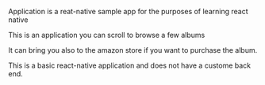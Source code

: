 Application is a reat-native sample app for the purposes of learning react native 

This is an application you can scroll to browse a few albums

It can bring you also to the amazon store if you want to purchase the album. 


This is a basic react-native application and does not have a custome back end. 


